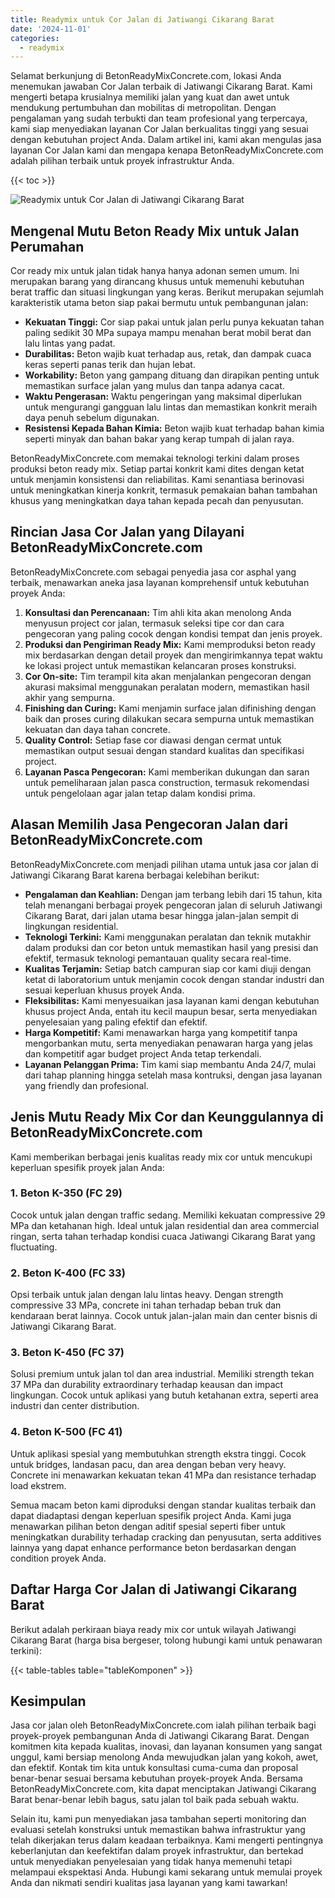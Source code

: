 ```yaml
---
title: Readymix untuk Cor Jalan di Jatiwangi Cikarang Barat
date: '2024-11-01'
categories:
  - readymix
---
```


Selamat berkunjung di BetonReadyMixConcrete.com, lokasi Anda menemukan jawaban Cor Jalan terbaik di Jatiwangi Cikarang Barat. Kami mengerti betapa krusialnya memiliki jalan yang kuat dan awet untuk mendukung pertumbuhan dan mobilitas di metropolitan. Dengan pengalaman yang sudah terbukti dan team profesional yang terpercaya, kami siap menyediakan layanan Cor Jalan berkualitas tinggi yang sesuai dengan kebutuhan project Anda. Dalam artikel ini, kami akan mengulas jasa layanan Cor Jalan kami dan mengapa kenapa BetonReadyMixConcrete.com adalah pilihan terbaik untuk proyek infrastruktur Anda.

{{< toc >}}

![Readymix untuk Cor Jalan di Jatiwangi Cikarang Barat](https://betoncor8.github.io/cor/harga-beton-readymix-concrete%20(18).png)

## Mengenal Mutu Beton Ready Mix untuk Jalan Perumahan

Cor ready mix untuk jalan tidak hanya hanya adonan semen umum. Ini merupakan barang yang dirancang khusus untuk memenuhi kebutuhan berat traffic dan situasi lingkungan yang keras. Berikut merupakan sejumlah karakteristik utama beton siap pakai bermutu untuk pembangunan jalan:

- **Kekuatan Tinggi:** Cor siap pakai untuk jalan perlu punya kekuatan tahan paling sedikit 30 MPa supaya mampu menahan berat mobil berat dan lalu lintas yang padat.
- **Durabilitas:** Beton wajib kuat terhadap aus, retak, dan dampak cuaca keras seperti panas terik dan hujan lebat.
- **Workability:** Beton yang gampang dituang dan dirapikan penting untuk memastikan surface jalan yang mulus dan tanpa adanya cacat.
- **Waktu Pengerasan:** Waktu pengeringan yang maksimal diperlukan untuk mengurangi gangguan lalu lintas dan memastikan konkrit meraih daya penuh sebelum digunakan.
- **Resistensi Kepada Bahan Kimia:** Beton wajib kuat terhadap bahan kimia seperti minyak dan bahan bakar yang kerap tumpah di jalan raya.

BetonReadyMixConcrete.com memakai teknologi terkini dalam proses produksi beton ready mix. Setiap partai konkrit kami dites dengan ketat untuk menjamin konsistensi dan reliabilitas. Kami senantiasa berinovasi untuk meningkatkan kinerja konkrit, termasuk pemakaian bahan tambahan khusus yang meningkatkan daya tahan kepada pecah dan penyusutan.

## Rincian Jasa Cor Jalan yang Dilayani BetonReadyMixConcrete.com

BetonReadyMixConcrete.com sebagai penyedia jasa cor asphal yang terbaik, menawarkan aneka jasa layanan komprehensif untuk kebutuhan proyek Anda:

1. **Konsultasi dan Perencanaan:** Tim ahli kita akan menolong Anda menyusun project cor jalan, termasuk seleksi tipe cor dan cara pengecoran yang paling cocok dengan kondisi tempat dan jenis proyek.
2. **Produksi dan Pengiriman Ready Mix:** Kami memproduksi beton ready mix berdasarkan dengan detail proyek dan mengirimkannya tepat waktu ke lokasi project untuk memastikan kelancaran proses konstruksi.
3. **Cor On-site:** Tim terampil kita akan menjalankan pengecoran dengan akurasi maksimal menggunakan peralatan modern, memastikan hasil akhir yang sempurna.
4. **Finishing dan Curing:** Kami menjamin surface jalan difinishing dengan baik dan proses curing dilakukan secara sempurna untuk memastikan kekuatan dan daya tahan concrete.
5. **Quality Control:** Setiap fase cor diawasi dengan cermat untuk memastikan output sesuai dengan standard kualitas dan specifikasi project.
6. **Layanan Pasca Pengecoran:** Kami memberikan dukungan dan saran untuk pemeliharaan jalan pasca construction, termasuk rekomendasi untuk pengelolaan agar jalan tetap dalam kondisi prima.

## Alasan Memilih Jasa Pengecoran Jalan dari BetonReadyMixConcrete.com

BetonReadyMixConcrete.com menjadi pilihan utama untuk jasa cor jalan di Jatiwangi Cikarang Barat karena berbagai kelebihan berikut:

- **Pengalaman dan Keahlian:** Dengan jam terbang lebih dari 15 tahun, kita telah menangani berbagai proyek pengecoran jalan di seluruh Jatiwangi Cikarang Barat, dari jalan utama besar hingga jalan-jalan sempit di lingkungan residential.
- **Teknologi Terkini:** Kami menggunakan peralatan dan teknik mutakhir dalam produksi dan cor beton untuk memastikan hasil yang presisi dan efektif, termasuk teknologi pemantauan quality secara real-time.
- **Kualitas Terjamin:** Setiap batch campuran siap cor kami diuji dengan ketat di laboratorium untuk menjamin cocok dengan standar industri dan sesuai keperluan khusus proyek Anda.
- **Fleksibilitas:** Kami menyesuaikan jasa layanan kami dengan kebutuhan khusus project Anda, entah itu kecil maupun besar, serta menyediakan penyelesaian yang paling efektif dan efektif.
- **Harga Kompetitif:** Kami menawarkan harga yang kompetitif tanpa mengorbankan mutu, serta menyediakan penawaran harga yang jelas dan kompetitif agar budget project Anda tetap terkendali.
- **Layanan Pelanggan Prima:** Tim kami siap membantu Anda 24/7, mulai dari tahap planning hingga setelah masa kontruksi, dengan jasa layanan yang friendly dan profesional.

## Jenis Mutu Ready Mix Cor dan Keunggulannya di BetonReadyMixConcrete.com

Kami memberikan berbagai jenis kualitas ready mix cor untuk mencukupi keperluan spesifik proyek jalan Anda:

### 1\. Beton K-350 (FC 29)

Cocok untuk jalan dengan traffic sedang. Memiliki kekuatan compressive 29 MPa dan ketahanan high. Ideal untuk jalan residential dan area commercial ringan, serta tahan terhadap kondisi cuaca Jatiwangi Cikarang Barat yang fluctuating.

### 2\. Beton K-400 (FC 33)

Opsi terbaik untuk jalan dengan lalu lintas heavy. Dengan strength compressive 33 MPa, concrete ini tahan terhadap beban truk dan kendaraan berat lainnya. Cocok untuk jalan-jalan main dan center bisnis di Jatiwangi Cikarang Barat.

### 3\. Beton K-450 (FC 37)

Solusi premium untuk jalan tol dan area industrial. Memiliki strength tekan 37 MPa dan durability extraordinary terhadap keausan dan impact lingkungan. Cocok untuk aplikasi yang butuh ketahanan extra, seperti area industri dan center distribution.

### 4\. Beton K-500 (FC 41)

Untuk aplikasi spesial yang membutuhkan strength ekstra tinggi. Cocok untuk bridges, landasan pacu, dan area dengan beban very heavy. Concrete ini menawarkan kekuatan tekan 41 MPa dan resistance terhadap load ekstrem.

Semua macam beton kami diproduksi dengan standar kualitas terbaik dan dapat diadaptasi dengan keperluan spesifik project Anda. Kami juga menawarkan pilihan beton dengan aditif spesial seperti fiber untuk meningkatkan durability terhadap cracking dan penyusutan, serta additives lainnya yang dapat enhance performance beton berdasarkan dengan condition proyek Anda.

## Daftar Harga Cor Jalan di Jatiwangi Cikarang Barat

Berikut adalah perkiraan biaya ready mix cor untuk wilayah Jatiwangi Cikarang Barat (harga bisa bergeser, tolong hubungi kami untuk penawaran terkini):

{{< table-tables table="tableKomponen" >}}

## Kesimpulan

Jasa cor jalan oleh BetonReadyMixConcrete.com ialah pilihan terbaik bagi proyek-proyek pembangunan Anda di Jatiwangi Cikarang Barat. Dengan komitmen kita kepada kualitas, inovasi, dan layanan konsumen yang sangat unggul, kami bersiap menolong Anda mewujudkan jalan yang kokoh, awet, dan efektif. Kontak tim kita untuk konsultasi cuma-cuma dan proposal benar-benar sesuai bersama kebutuhan proyek-proyek Anda. Bersama BetonReadyMixConcrete.com, kita dapat menciptakan Jatiwangi Cikarang Barat benar-benar lebih bagus, satu jalan tol baik pada sebuah waktu.

Selain itu, kami pun menyediakan jasa tambahan seperti monitoring dan evaluasi setelah konstruksi untuk memastikan bahwa infrastruktur yang telah dikerjakan terus dalam keadaan terbaiknya. Kami mengerti pentingnya keberlanjutan dan keefektifan dalam proyek infrastruktur, dan bertekad untuk menyediakan penyelesaian yang tidak hanya memenuhi tetapi melampaui ekspektasi Anda. Hubungi kami sekarang untuk memulai proyek Anda dan nikmati sendiri kualitas jasa layanan yang kami tawarkan!
